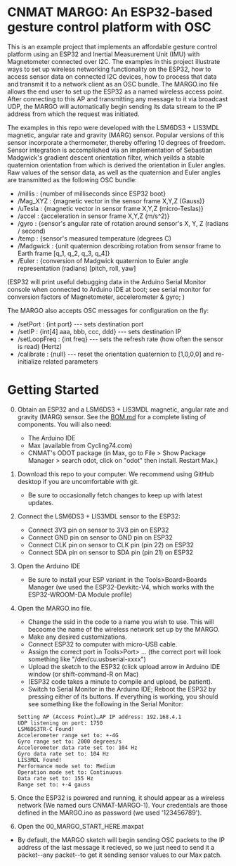 # CNMAT MARGO: An ESP32-based gesture control platform with OSC

This is an example project that implements an affordable gesture control platform using an ESP32 and Inertial Measurement Unit (IMU) with Magnetometer connected over I2C.  The examples in this project illustrate ways to set up wireless networking functionality on the ESP32, how to access sensor data on connected I2C devices, how to process that data and transmit it to a network client as an OSC bundle.  The MARGO.ino file allows the end user to set up the ESP32 as a named wireless access point.  After connecting to this AP and transmitting any message to it via broadcast UDP, the MARGO will automatically begin sending its data stream to the IP address from which the request was initiated.

The examples in this repo were developed with the LSM6DS3 + LIS3MDL magnetic, angular rate and gravity (MARG) sensor.  Popular versions of this sensor incorporate a thermometer, thereby offering 10 degrees of freedom.  Sensor integration is accomplished via an implementation of Sebastian Madgwick's gradient descent orientation filter, which yeilds a stable quaternion orientation from which is derived the orientation in Euler angles.  Raw values of the sensor data, as well as the quaternion and Euler angles are transmitted as the following OSC bundle:

- /millis : {number of milliseconds since ESP32 boot}
- /Mag_XYZ : {magnetic vector in the sensor frame X,Y,Z (Gauss)} 
- /uTesla : {magnetic vector in sensor frame X,Y,Z (micro-Teslas)}
- /accel : {acceleration in sensor frame X,Y,Z (m/s^2)}
- /gyro : {sensor's angular rate of rotation around sensor's X, Y, Z (radians / second)
- /temp : {sensor's measured temperature (degrees C)
- /Madgwick : {unit quaternion describing rotation from sensor frame to Earth frame [q_1, q_2, q_3, q_4]}
- /Euler : {conversion of Madgwick quaternion to Euler angle representation (radians) [pitch, roll, yaw]

(ESP32 will print useful debugging data in the Arduino Serial Monitor console when connected to Arduino IDE at boot; see serial monitor for conversion factors of Magnetometer, accelerometer & gyro; )

The MARGO also accepts OSC messages for configuration on the fly:

- /setPort : {int port}  ---  sets destination port
- /setIP : {int[4] aaa, bbb, ccc, ddd}   --- sets destination IP
- /setLoopFreq : {int freq}   --- sets the refresh rate (how often the sensor is read) (Hertz)
- /calibrate : {null}  --- reset the orientation quaternion to [1,0,0,0] and re-initialize related parameters

# Getting Started
0. Obtain an ESP32 and a LSM6DS3 + LIS3MDL magnetic, angular rate and gravity (MARG) sensor.  See the [BOM.md](/hardware/BOM.md) for a complete listing of components.  You will also need:
    - The Arduino IDE
    - Max (available from Cycling74.com)
    - CNMAT's ODOT package (in Max, go to File > Show Package Manager > search odot, click on "odot" then install. Restart Max.)
1. Download this repo to your computer.  We recommend using GitHub desktop if you are uncomfortable with git.
    - Be sure to occasionally fetch changes to keep up with latest updates.
2. Connect the LSM6DS3 + LIS3MDL sensor to the ESP32:
    - Connect 3V3 pin on sensor to 3V3 pin on ESP32
    - Connect GND pin on sensor to GND pin on ESP32
    - Connect CLK pin on sensor to CLK pin (pin 22) on ESP32
    - Connect SDA pin on sensor to SDA pin (pin 21) on ESP32
3. Open the Arduino IDE
    - Be sure to install your ESP variant in the Tools>Board>Boards Manager (we used the ESP32-Devkitc-V4, which works with the ESP32-WROOM-DA Module profile)
4. Open the MARGO.ino file.
    - Change the ssid in the code to a name you wish to use. This will becoome the name of the wireless network set up by the MARGO. 
    - Make any desired customizations.
    - Connect ESP32 to computer with micro-USB cable.
    - Assign the correct port in Tools>Port> ... (the correct port will look something like "/dev/cu.usbserial-xxxx")
    - Upload the sketch to the ESP32 (click upload arrow in Arduino IDE window (or shift-command-R on Mac)
    - (ESP32 code takes a minute to compile and upload, be patient).
    - Switch to Serial Monitor in the Arduino IDE; Reboot the ESP32 by pressing either of its buttons.  If everything is working, you should see something like the following in the Serial Monitor:
    ```
    Setting AP (Access Point)…AP IP address: 192.168.4.1
    UDP listening on port: 1750
    LSM6DS3TR-C Found!
    Accelerometer range set to: +-4G
    Gyro range set to: 2000 degrees/s
    Accelerometer data rate set to: 104 Hz
    Gyro data rate set to: 104 Hz
    LIS3MDL Found!
    Performance mode set to: Medium
    Operation mode set to: Continuous
    Data rate set to: 155 Hz
    Range set to: +-4 gauss
    ```
4. Once the ESP32 is powered and running, it should appear as a wireless network (We named ours CNMAT-MARGO-1). Your credentials are those defined in the MARGO.ino as password (we used '123456789').
    
5. Open the 00_MARGO_START_HERE.maxpat
  - By default, the MARGO sketch will begin sending OSC packets to the IP address of the last message it recieved, so we just need to send it a packet--any packet--to get it sending sensor values to our Max patch.
